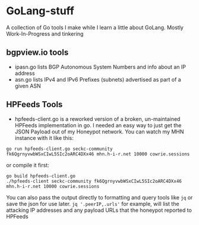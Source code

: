 # GoLang-stuff
A collection of Go tools I make while I learn a little about GoLang.
Mostly Work-In-Progress and tinkering

bgpview.io tools
----------------
* ipasn.go lists BGP Autonomous System Numbers and info about an IP address
* asn.go lists IPv4 and IPv6 Prefixes (subnets) advertised as part of a given ASN

HPFeeds Tools
-------------
* hpfeeds-client.go is a reworked version of a broken, un-maintained HPFeeds implementation in go. I needed an easy way to just get the JSON Payload out of my Honeypot network. You can watch my MHN instance with it like this:
```
go run hpfeeds-client.go seckc-community fk6QgrnyvwbWSxCIwL5SIc2oARC4DXx46 mhn.h-i-r.net 10000 cowrie.sessions
```
or compile it first:
```
go build hpfeeds-client.go
./hpfeeds-client seckc-community fk6QgrnyvwbWSxCIwL5SIc2oARC4DXx46 mhn.h-i-r.net 10000 cowrie.sessions
```
You can also pass the output directly to formatting and query tools like `jq` or save the json for use later.  `jq '.peerIP,.urls'` for example, will list the attacking IP addresses and any payload URLs that the honeypot reported to HPFeeds
